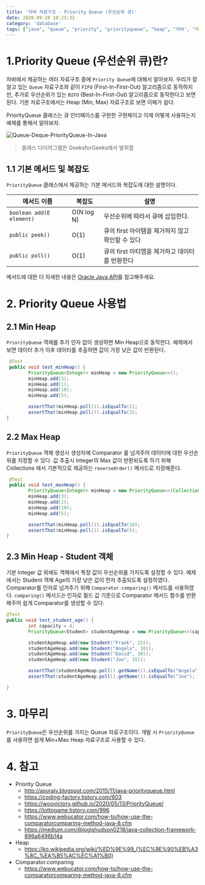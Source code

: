 ```yaml
---
title: '자바 자료구조 - Priority Queue (우선순위 큐)'
date: 2020-09-20 10:23:33
category: 'database'
tags: ["java", "queue", "priority", "priorityqueue", "heap", "자바', "자료구조", "우선순위", "큐", "힙"]
---
```


# 1.Priority Queue (우선순위 큐)란?

자바에서 제공하는 여러 자료구조 중에 `Priority Queue`에 대해서 알아보자. 우리가 잘 알고 있는 `Queue` 자료구조와 같이 `FIFO` (First-In-First-Out) 알고리즘으로 동작하지만, 추가로 우선순위가 있는 `BIFO` (Best-In-First-Out) 알고리즘으로 동작한다고 보면 된다. 기본 자료구조에서는 Heap (Min, Max) 자료구조로 보면 이해가 쉽다. 

PriorityQueue 클래스는 큐 인터페이스를 구현한 구현체이고 이제 어떻게 사용하는지 예제를 통해서 알아보자. 

![Queue-Deque-PriorityQueue-In-Java](https://media.geeksforgeeks.org/wp-content/cdn-uploads/20200903183026/Queue-Deque-PriorityQueue-In-Java.png)

> 클래스 다이어그램은 GeeksforGeeks에서 발취함



## 1.1 기본 메서드 및 복잡도

`PriorityQueue` 클래스에서 제공하는 기본 메서드와 복잡도에 대한 설명이다. 

| 메서드 이름              | 복잡도     | 설명                                             |
| ------------------------ | ---------- | ------------------------------------------------ |
| `boolean add(E element)` | O(N log N) | 우선순위에 따라서 큐에 삽입한다.                 |
| `public peek()`          | O(1)       | 큐의 first 아이템을 제거하지 않고 확인할 수 있다 |
| `public poll()`          | O(1)       | 큐의 first 아티엠을 제거하고 데이터를 반환한다   |

메서드에 대한 더 자세한 내용은 [Oracle Java API](https://docs.oracle.com/en/java/javase/11/docs/api/java.base/java/util/PriorityQueue.html)를 참고해주세요. 

# 2. Priority Queue 사용법

## 2.1 Min Heap

`PriorityQueue` 객체를 추가 인자 없이 생성하면 Min Heap으로 동작한다. 예제에서 보면 데이터 추가 이후 데이터를 추출하면 값이 가장 낮은 값이 반환된다. 

```java
 @Test
 public void test_minHeap() {
        PriorityQueue<Integer> minHeap = new PriorityQueue<>();
        minHeap.add(3);
        minHeap.add(1);
        minHeap.add(10);
        minHeap.add(5);

        assertThat(minHeap.poll()).isEqualTo(1);
        assertThat(minHeap.poll()).isEqualTo(3);
}
```



## 2.2 Max Heap

`PriorityQueue` 객체 생성시 생성자에 Comparator 를 넘겨주어 데이터에 대한 우선순위를 지정할 수 있다. 값 추출시 Integer의 Max 값이 반환되도록 하기 위해 Collections 에서 기본적으로 제공하는 `reverseOrder()` 메서드로 지정해준다. 

```java
 @Test
 public void test_maxHeap() {
        PriorityQueue<Integer> minHeap = new PriorityQueue<>(Collections.reverseOrder());
        minHeap.add(3);
        minHeap.add(1);
        minHeap.add(10);
        minHeap.add(5);

        assertThat(minHeap.poll()).isEqualTo(10);
        assertThat(minHeap.poll()).isEqualTo(5);
}
```



## 2.3 Min Heap - Student 객체

기본 Integer 값 외에도 객체에서 특정 값이 우선순위를 가지도록 설정할 수 있다. 예제에서는 Student 객체 Age의 가장 낮은 값이 먼저 추출되도록 설정하였다. Comparator를 인자로 넘겨주기 위해 `Comparator.comparing()` 메서드를 사용하였다. `comparing()` 메서*드는* 인자로 필드 값 기준으로 Comparator 메서드 함수를 반환해주어 쉽게 Comparator를 생성할 수 있다. 

```java
@Test
public void test_student_age() {
        int capacity = 4;
        PriorityQueue<Student> studentAgeHeap = new PriorityQueue<>(capacity, Comparator.comparing((Student student) -> student.getAge()));

        studentAgeHeap.add(new Student("Frank", 23));
        studentAgeHeap.add(new Student("Angela", 10));
        studentAgeHeap.add(new Student("David", 30));
        studentAgeHeap.add(new Student("Joe", 15));

        assertThat(studentAgeHeap.poll().getName()).isEqualTo("Angela");
        assertThat(studentAgeHeap.poll().getName()).isEqualTo("Joe");

}
```

# 3. 마무리

`PriorityQueue`은 우선순위를 가지는 Queue 자료구조이다. 개발 시 `PriorityQueue`를 사용하면 쉽게 Min+Max Heap 자료구조로 사용할 수 있다. 

# 4. 참고

- Priority Queue
  - http://asuraiv.blogspot.com/2015/11/java-priorityqueue.html
  - https://coding-factory.tistory.com/603
  - https://woovictory.github.io/2020/05/13/PriorityQueue/
  - https://lottogame.tistory.com/996
  - https://www.webucator.com/how-to/how-use-the-comparatorcomparing-method-java-8.cfm
  - https://medium.com/@logishudson0218/java-collection-framework-896a6496b14a
- Heap
  - https://ko.wikipedia.org/wiki/%ED%9E%99_(%EC%9E%90%EB%A3%8C_%EA%B5%AC%EC%A1%B0)
- Comparator.comparing
  - https://www.webucator.com/how-to/how-use-the-comparatorcomparing-method-java-8.cfm

